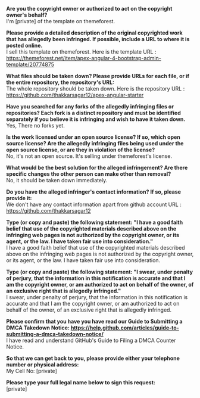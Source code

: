 **Are you the copyright owner or authorized to act on the copyright owner's behalf?**    
I'm [private] of the template on themeforest.

**Please provide a detailed description of the original copyrighted work that has allegedly been infringed. If possible, include a URL to where it is posted online.**  
I sell this template on themeforest. Here is the template URL : https://themeforest.net/item/apex-angular-4-bootstrap-admin-template/20774875

**What files should be taken down? Please provide URLs for each file, or if the entire repository, the repository's URL:**  
The whole repository should be taken down. Here is the repository URL : https://github.com/thakkarsagar12/apex-angular-starter

**Have you searched for any forks of the allegedly infringing files or repositories? Each fork is a distinct repository and must be identified separately if you believe it is infringing and wish to have it taken down.**  
Yes, There no forks yet.

**Is the work licensed under an open source license? If so, which open source license? Are the allegedly infringing files being used under the open source license, or are they in violation of the license?**  
No, it's not an open source. It's selling under themeforest's license.

**What would be the best solution for the alleged infringement? Are there specific changes the other person can make other than removal?**  
No, it should be taken down immediately.

**Do you have the alleged infringer's contact information? If so, please provide it:**  
We don't have any contact information apart from github account URL : https://github.com/thakkarsagar12

**Type (or copy and paste) the following statement: "I have a good faith belief that use of the copyrighted materials described above on the infringing web pages is not authorized by the copyright owner, or its agent, or the law. I have taken fair use into consideration."**  
I have a good faith belief that use of the copyrighted materials described above on the infringing web pages is not authorized by the copyright owner, or its agent, or the law. I have taken fair use into consideration.

**Type (or copy and paste) the following statement: "I swear, under penalty of perjury, that the information in this notification is accurate and that I am the copyright owner, or am authorized to act on behalf of the owner, of an exclusive right that is allegedly infringed."**  
I swear, under penalty of perjury, that the information in this notification is accurate and that I am the copyright owner, or am authorized to act on behalf of the owner, of an exclusive right that is allegedly infringed.

**Please confirm that you have you have read our Guide to Submitting a DMCA Takedown Notice: https://help.github.com/articles/guide-to-submitting-a-dmca-takedown-notice/**  
I have read and understand GitHub's Guide to Filing a DMCA Counter Notice.

**So that we can get back to you, please provide either your telephone number or physical address:**  
My Cell No: [private]

**Please type your full legal name below to sign this request:**  
[private]
